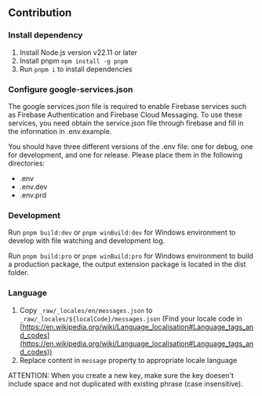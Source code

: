 ## Contribution

### Install dependency

1. Install Node.js version v22.11 or later
2. Install pnpm `npm install -g pnpm`
3. Run `pnpm i` to install dependencies

### Configure google-services.json

The google services.json file is required to enable Firebase services such as Firebase Authentication and Firebase Cloud Messaging. To use these services, you need obtain the service.json file through firebase and fill in the information in .env.example.

You should have three different versions of the .env file: one for debug, one for development, and one for release. Please place them in the following directories:

- .env
- .env.dev
- .env.prd

### Development

Run `pnpm build:dev` or `pnpm winBuild:dev` for Windows environment to develop with file watching and development log.

Run `pnpm build:pro` or `pnpm winBuild:pro` for Windows environment to build a production package, the output extension package is located in the dist folder.

### Language

1. Copy `_raw/_locales/en/messages.json` to `_raw/_locales/${localCode}/messages.json` (Find your locale code in [https://en.wikipedia.org/wiki/Language_localisation#Language_tags_and_codes](https://en.wikipedia.org/wiki/Language_localisation#Language_tags_and_codes))
2. Replace content in `message` property to appropriate locale language

ATTENTION: When you create a new key, make sure the key doesen't include space and not duplicated with existing phrase (case insensitive).
